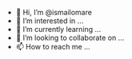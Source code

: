 - 👋 Hi, I’m @ismailomare
- 👀 I’m interested in ...
- 🌱 I’m currently learning ...
- 💞️ I’m looking to collaborate on ...
- 📫 How to reach me ...

<!---
ismailomare/ismailomare is a ✨ special ✨ repository because its `README.md` (this file) appears on your GitHub profile.
You can click the Preview link to take a look at your changes.
--->
